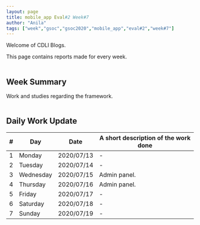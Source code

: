 ```yaml
---
layout: page
title: mobile_app Eval#2 Week#7
author: "Anila"
tags: ["week","gsoc","gsoc2020","mobile_app","eval#2","week#7"]
---
```

Welcome of CDLI Blogs.

This page contains reports made for every week.<br><br>

## Week Summary

Work and studies regarding the framework.<br><br>


## Daily Work Update

|\#|Day|Date|A short description of the work done|  
|---	|---	|---	|---	|  
|1   	| Monday 	|   2020/07/13	|-   	|  
|2   	| Tuesday  	|   2020/07/14	|-   	|  
|3   	| Wednesday  	|  2020/07/15 	|Admin panel.   	|  
|4   	| Thursday  	|   2020/07/16	|Admin panel.   	|  
|5   	| Friday  	|   2020/07/17	|-   	|  
|6   	| Saturday  	|   2020/07/18	|-   	|  
|7   	| Sunday  	|   2020/07/19	|-   	|  
